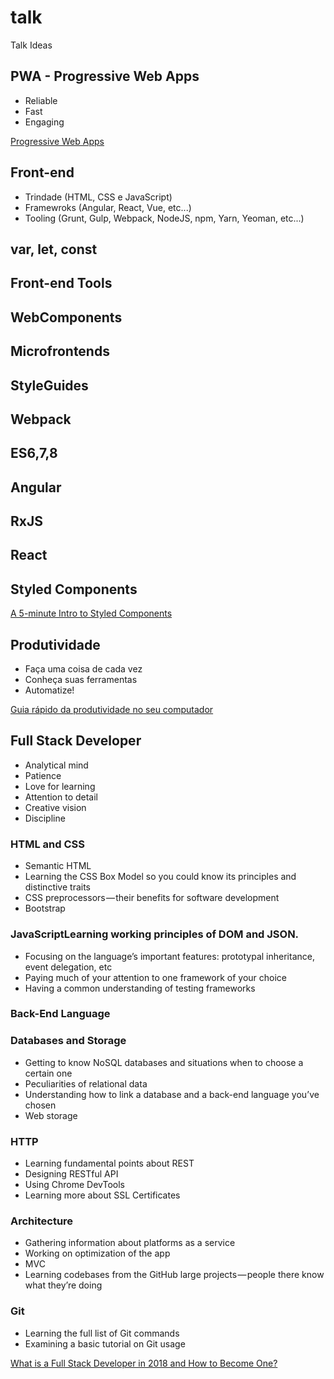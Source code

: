 # talk
Talk Ideas

## PWA - Progressive Web Apps

- Reliable
- Fast
- Engaging

[Progressive Web Apps](https://developers.google.com/web/progressive-web-apps/)

## Front-end

- Trindade (HTML, CSS e JavaScript)
- Framewroks (Angular, React, Vue, etc...)
- Tooling (Grunt, Gulp, Webpack, NodeJS, npm, Yarn, Yeoman, etc...)

## var, let, const
## Front-end Tools
## WebComponents
## Microfrontends
## StyleGuides
## Webpack
## ES6,7,8
## Angular
## RxJS
## React

## Styled Components

[A 5-minute Intro to Styled Components](https://medium.freecodecamp.org/a-5-minute-intro-to-styled-components-41f40eb7cd55)

## Produtividade

- Faça uma coisa de cada vez
- Conheça suas ferramentas
- Automatize!

[Guia rápido da produtividade no seu computador](https://ronaldolima.eti.br/guia-r%C3%A1pido-da-produtividade-no-seu-computador-87c518d3be12)

## Full Stack Developer

- Analytical mind
- Patience
- Love for learning
- Attention to detail
- Creative vision
- Discipline

### HTML and CSS

- Semantic HTML
- Learning the CSS Box Model so you could know its principles and distinctive traits
- CSS preprocessors — their benefits for software development
- Bootstrap

### JavaScriptLearning working principles of DOM and JSON.

- Focusing on the language’s important features: prototypal inheritance, event delegation, etc
- Paying much of your attention to one framework of your choice
- Having a common understanding of testing frameworks

### Back-End Language

### Databases and Storage

- Getting to know NoSQL databases and situations when to choose a certain one
- Peculiarities of relational data
- Understanding how to link a database and a back-end language you’ve chosen
- Web storage

### HTTP

- Learning fundamental points about REST
- Designing RESTful API
- Using Chrome DevTools
- Learning more about SSL Certificates

### Architecture

- Gathering information about platforms as a service
- Working on optimization of the app
- MVC
- Learning codebases from the GitHub large projects — people there know what they’re doing

### Git

- Learning the full list of Git commands
- Examining a basic tutorial on Git usage

[What is a Full Stack Developer in 2018 and How to Become One?](https://hackernoon.com/what-is-a-full-stack-developer-in-2018-and-how-to-become-one-ca82e8906c87)
